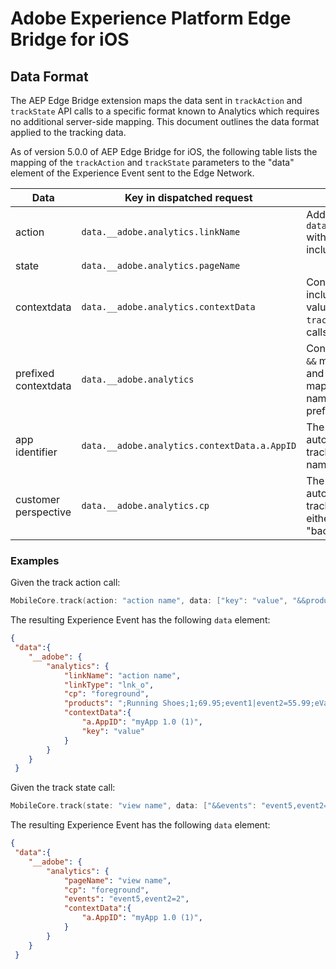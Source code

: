 # Adobe Experience Platform Edge Bridge for iOS

## Data Format

The AEP Edge Bridge extension maps the data sent in `trackAction` and `trackState` API calls to a specific format known to Analytics which requires no additional server-side mapping. This document outlines the data format applied to the tracking data.


As of version 5.0.0 of AEP Edge Bridge for iOS, the following table lists the mapping of the `trackAction` and `trackState` parameters to the "data" element of the Experience Event sent to the Edge Network.


| Data | Key in dispatched request | Comments |
| --- | --- | ---
| action | `data.__adobe.analytics.linkName` | Additionally, the field `data.__adobe.analytics.linkType` with value `lnk_o` is automatically included. |
| state | `data.__adobe.analytics.pageName` | |
| contextdata | `data.__adobe.analytics.contextData` | Context data is a map which includes the custom keys and values specified in the `trackAction` and `trackState` API calls. |
| prefixed contextdata | `data.__adobe.analytics` | Context data keys prefixed with `&&` must be known to Analytics and are case sensitive. When mapped to the event, the key's name does not include the "&&" prefix.|
| app identifier | `data.__adobe.analytics.contextData.a.AppID` | The application identifier is automatically added to every tracking event. Note the key name is "a.AppID".|
| customer perspective | `data.__adobe.analytics.cp` | The customer perspective is automatically added to every tracking event. The values are either "foreground" or "background". |

### Examples

Given the track action call: 

```swift
MobileCore.track(action: "action name", data: ["key": "value", "&&products": ";Running Shoes;1;69.95;event1|event2=55.99;eVar1=12345"])
```
The resulting Experience Event has the following `data` element:

```json
{
 "data":{
    "__adobe": {
        "analytics": {
            "linkName": "action name",
            "linkType": "lnk_o",
            "cp": "foreground",
            "products": ";Running Shoes;1;69.95;event1|event2=55.99;eVar1=12345",
            "contextData":{
                "a.AppID": "myApp 1.0 (1)",
                "key": "value"
            }
        }
    }
 }
```

Given the track state call:

```swift
MobileCore.track(state: "view name", data: ["&&events": "event5,event2=2"])
```
 
 The resulting Experience Event has the following `data` element:

```json
{
 "data":{
    "__adobe": {
        "analytics": {
            "pageName": "view name",
            "cp": "foreground",
            "events": "event5,event2=2",
            "contextData":{
                "a.AppID": "myApp 1.0 (1)",
            }
        }
    }
 }
```